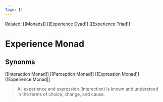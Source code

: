 ```yaml
---
Tags: []
---
```

Related: [[Monads]] [[Experience Dyad]] [[Experience Triad]]
# Experience Monad

## Synonms 
[[Interaction Monad]]
[[Perception Monad]]
[[Expression Monad]]
[[Experience Monad]]

>  All experience and expression (interaction) is known and understood in the terms of choice, change, and cause.
